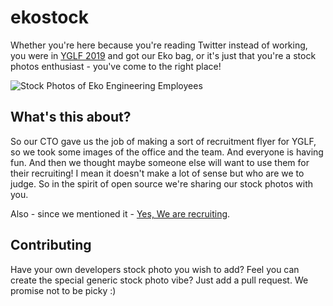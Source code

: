 # ekostock

Whether you're here because you're reading Twitter instead of working, you were in [YGLF 2019](https://www.israel.yglfconf.com) and got our Eko bag, or it's just that you're a stock photos enthusiast - you've come to the right place!

![Stock Photos of Eko Engineering Employees](https://user-images.githubusercontent.com/3951311/59327676-edbbe880-8cf2-11e9-98bf-9b2e8fe3edfb.png)


## What's this about?

So our CTO gave us the job of making a sort of recruitment flyer for YGLF, so we took some images of the office and the team. And everyone is having fun. And then we thought maybe someone else will want to use them for their recruiting! I mean it doesn't make a lot of sense but who are we to judge. 
So in the spirit of open source we're sharing our stock photos with you.

Also - since we mentioned it - [Yes, We are recruiting](https://goeko.co/2HTsfyU).

## Contributing

Have your own developers stock photo you wish to add? Feel you can create the special generic stock photo vibe? Just add a pull request. We promise not to be picky :)
